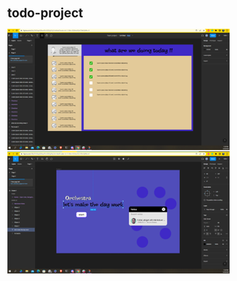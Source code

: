 # todo-project
![listPage ](./assets/Screenshot%202023-03-28%20133018.png)
![homePage ](./assets/Screenshot%202023-03-28%20133038.png)
